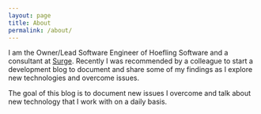 ```yaml
---
layout: page
title: About
permalink: /about/
---
```


I am the Owner/Lead Software Engineer of Hoefling Software and a consultant at [Surge](http://www.surgeforward.com/). Recently I was recommended by a colleague to start a development blog to document and share some of my findings as I explore new technologies and overcome issues.

The goal of this blog is to document new issues I overcome and talk about new technology that I work with on a daily basis. 
